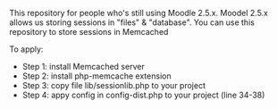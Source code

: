 This repository for people who's still using Moodle 2.5.x. Moodel 2.5.x allows us storing sessions in "files" & "database". You can use this repository to store sessions in Memcached

To apply:
- Step 1: install Memcached server
- Step 2: install php-memcache extension
- Step 3: copy file lib/sessionlib.php to your project
- Step 4: appy config in config-dist.php to your project (line 34-38)
